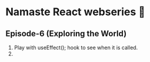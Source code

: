 # Namaste React webseries 🚀

## Episode-6 (Exploring the World)

 1. Play with useEffect(); hook to see when it is called.
 2. 